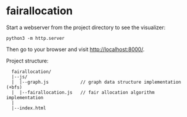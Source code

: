 # fairallocation

Start a webserver from the project directory to see the visualizer:
```
python3 -m http.server
```

Then go to your browser and visit [http://localhost:8000/](http://localhost:8000/).

Project structure:
```
  fairallocation/
  |--js/
  |  |--graph.js            // graph data structure implementation (+bfs)
  |  |--fairallocation.js   // fair allocation algorithm implementation
  |
  |--index.html
```
